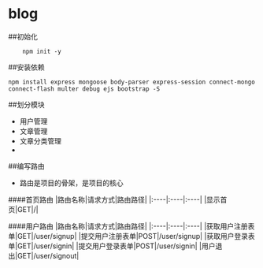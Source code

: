 # blog

##初始化
```
    npm init -y
```

##安装依赖
```
npm install express mongoose body-parser express-session connect-mongo connect-flash multer debug ejs bootstrap -S
```

##划分模块
- 用户管理
- 文章管理
- 文章分类管理
- 

##编写路由
- 路由是项目的骨架，是项目的核心

####首页路由
|路由名称|请求方式|路由路径|
|:----|:----|:----|
|显示首页|GET|/|

####用户路由
|路由名称|请求方式|路由路径|
|:----|:----|:----|
|获取用户注册表单|GET|/user/signup|
|提交用户注册表单|POST|/user/signup|
|获取用户登录表单|GET|/user/signin|
|提交用户登录表单|POST|/user/signin|
|用户退出|GET|/user/signout|

####


